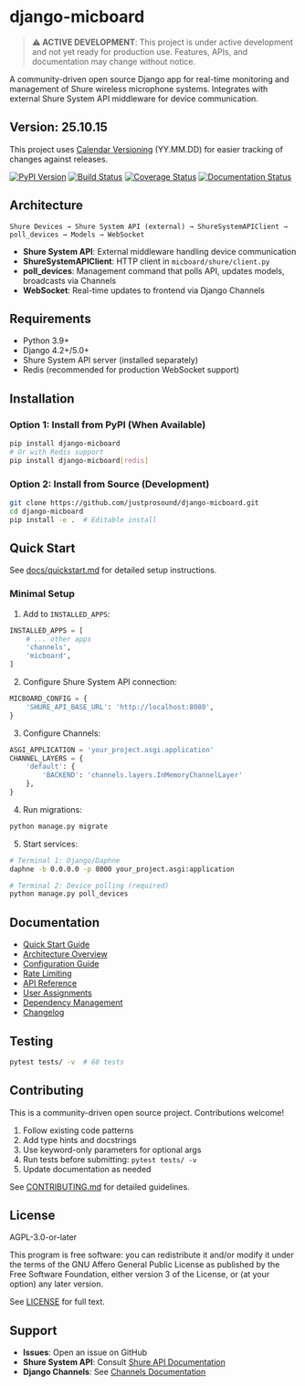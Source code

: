 # django-micboard

> **⚠️ ACTIVE DEVELOPMENT**: This project is under active development and not yet ready for production use. Features, APIs, and documentation may change without notice.

A community-driven open source Django app for real-time monitoring and management of Shure wireless microphone systems. Integrates with external Shure System API middleware for device communication.

## Version: 25.10.15

This project uses [Calendar Versioning](https://calver.org/) (YY.MM.DD) for easier tracking of changes against releases.

[![PyPI Version](https://img.shields.io/pypi/v/django-micboard)](https://pypi.org/project/django-micboard/)
[![Build Status](https://github.com/justprosound/django-micboard/actions/workflows/ci.yml/badge.svg)](https://github.com/justprosound/django-micboard/actions)
[![Coverage Status](https://coveralls.io/repos/github/justprosound/django-micboard/badge.svg?branch=main)](https://coveralls.io/github/justprosound/django-micboard?branch=main)
[![Documentation Status](https://readthedocs.org/projects/django-micboard/badge/?version=latest)](https://django-micboard.readthedocs.io/en/latest/?badge=latest)

## Architecture

```
Shure Devices → Shure System API (external) → ShureSystemAPIClient → poll_devices → Models → WebSocket
```

- **Shure System API**: External middleware handling device communication
- **ShureSystemAPIClient**: HTTP client in `micboard/shure/client.py`
- **poll_devices**: Management command that polls API, updates models, broadcasts via Channels
- **WebSocket**: Real-time updates to frontend via Django Channels

## Requirements

- Python 3.9+
- Django 4.2+/5.0+
- Shure System API server (installed separately)
- Redis (recommended for production WebSocket support)

## Installation

### Option 1: Install from PyPI (When Available)

```bash
pip install django-micboard
# Or with Redis support
pip install django-micboard[redis]
```

### Option 2: Install from Source (Development)

```bash
git clone https://github.com/justprosound/django-micboard.git
cd django-micboard
pip install -e .  # Editable install
```

## Quick Start

See [docs/quickstart.md](docs/quickstart.md) for detailed setup instructions.

### Minimal Setup

1. Add to `INSTALLED_APPS`:
```python
INSTALLED_APPS = [
    # ... other apps
    'channels',
    'micboard',
]
```

2. Configure Shure System API connection:
```python
MICBOARD_CONFIG = {
    'SHURE_API_BASE_URL': 'http://localhost:8080',
}
```

3. Configure Channels:
```python
ASGI_APPLICATION = 'your_project.asgi.application'
CHANNEL_LAYERS = {
    'default': {
        'BACKEND': 'channels.layers.InMemoryChannelLayer'
    },
}
```

4. Run migrations:
```bash
python manage.py migrate
```

5. Start services:
```bash
# Terminal 1: Django/Daphne
daphne -b 0.0.0.0 -p 8000 your_project.asgi:application

# Terminal 2: Device polling (required)
python manage.py poll_devices
```

## Documentation

- [Quick Start Guide](docs/quickstart.md)
- [Architecture Overview](docs/architecture.md)
- [Configuration Guide](docs/configuration.md)
- [Rate Limiting](docs/rate-limiting.md)
- [API Reference](docs/api-reference.md)
- [User Assignments](docs/user-assignments.md)
- [Dependency Management](docs/dependency-management.md)
- [Changelog](docs/changelog.md)

## Testing

```bash
pytest tests/ -v  # 60 tests
```

## Contributing

This is a community-driven open source project. Contributions welcome!

1. Follow existing code patterns
2. Add type hints and docstrings
3. Use keyword-only parameters for optional args
4. Run tests before submitting: `pytest tests/ -v`
5. Update documentation as needed

See [CONTRIBUTING.md](CONTRIBUTING.md) for detailed guidelines.

## License

AGPL-3.0-or-later

This program is free software: you can redistribute it and/or modify it under the terms of the GNU Affero General Public License as published by the Free Software Foundation, either version 3 of the License, or (at your option) any later version.

See [LICENSE](LICENSE) for full text.

## Support

- **Issues**: Open an issue on GitHub
- **Shure System API**: Consult [Shure API Documentation](https://shure.stoplight.io)
- **Django Channels**: See [Channels Documentation](https://channels.readthedocs.io/)
